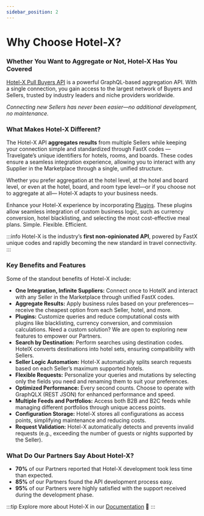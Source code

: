 ```yaml
---
sidebar_position: 2
---
```


# Why Choose Hotel-X?

### Whether You Want to Aggregate or Not, Hotel-X Has You Covered

[Hotel-X Pull Buyers API](/docs/apis/for-buyers/hotel-x-pull-buyers-api/quickstart) is a powerful GraphQL-based aggregation API. With a single connection, you gain access to the largest network of Buyers and Sellers, trusted by industry leaders and niche providers worldwide.

_Connecting new Sellers has never been easier—no additional development, no maintenance._

### What Makes Hotel-X Different?

The Hotel-X API **aggregates results** from multiple Sellers while keeping your connection simple and standardized through FastX codes — Travelgate’s unique identifiers for hotels, rooms, and boards. These codes ensure a seamless integration experience, allowing you to interact with any Supplier in the Marketplace through a single, unified structure.

Whether you prefer aggregation at the hotel level, at the hotel and board level, or even at the hotel, board, and room type level—or if you choose not to aggregate at all— Hotel-X adapts to your business needs.

Enhance your Hotel-X experience by incorporating [Plugins](/docs/apis/for-buyers/hotel-x-pull-buyers-api/plugins/overview). These plugins allow seamless integration of custom business logic, such as currency conversion, hotel blacklisting, and selecting the most cost-effective meal plans. Simple. Flexible. Efficient.

:::info
Hotel-X is the industry’s **first non-opinionated API**, powered by FastX unique codes and rapidly becoming the new standard in travel connectivity.
:::

### Key Benefits and Features

Some of the standout benefits of Hotel-X include:

- **One Integration, Infinite Suppliers:** Connect once to HotelX and interact with any Seller in the Marketplace through unified FastX codes. 
- **Aggregate Results:** Apply business rules based on your preferences—receive the cheapest option from each Seller, hotel, and more.
- **Plugins:** Customize queries and reduce computational costs with plugins like blacklisting, currency conversion, and commission calculations. Need a custom solution? We are open to exploring new features to empower our Partners.
- **Search by Destination:** Perform searches using destination codes. HotelX converts destinations into hotel sets, ensuring compatibility with Sellers.
- **Seller Logic Automation:** Hotel-X automatically splits search requests based on each Seller’s maximum supported hotels.
- **Flexible Requests:** Personalize your queries and mutations by selecting only the fields you need and renaming them to suit your preferences.
- **Optimized Performance:** Every second counts. Choose to operate with GraphQLX (REST JSON) for enhanced performance and speed.
- **Multiple Feeds and Portfolios:** Access both B2B and B2C feeds while managing different portfolios through unique access points.
- **Configuration Storage:** Hotel-X stores all configurations as access points, simplifying maintenance and reducing costs.
- **Request Validation:** Hotel-X automatically detects and prevents invalid requests (e.g., exceeding the number of guests or nights supported by the Seller).

### What Do Our Partners Say About Hotel-X?

- **70%** of our Partners reported that Hotel-X development took less time than expected.
- **85%** of our Partners found the API development process easy.
- **95%** of our Partners were highly satisfied with the support received during the development phase.

:::tip
Explore more about Hotel-X in our [Documentation](/docs/apis/for-buyers/hotel-x-pull-buyers-api/quickstart) 📑
:::


